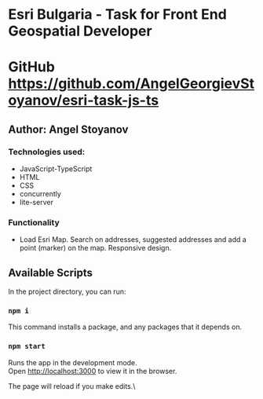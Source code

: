 # Esri Bulgaria - Task for Front End Geospatial Developer
# GitHub https://github.com/AngelGeorgievStoyanov/esri-task-js-ts
## Author: Angel Stoyanov
### Technologies used:
* JavaScript-TypeScript
* HTML
* CSS
* concurrently
* lite-server

### Functionality
* Load Esri Map. Search on addresses, suggested addresses and add a point (marker) on the map. Responsive design. 


## Available Scripts

In the project directory, you can run:

### `npm i`

This command installs a package, and any packages that it depends on. 

### `npm start`

Runs the app in the development mode.\
Open [http://localhost:3000](http://localhost:3000) to view it in the browser.

The page will reload if you make edits.\
